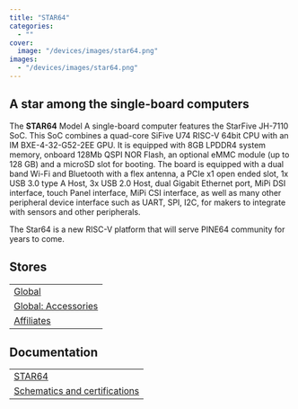 ```yaml
---
title: "STAR64"
categories: 
  - ""
cover: 
  image: "/devices/images/star64.png"
images:
  - "/devices/images/star64.png"
---
```


## A star among the single-board computers

The **STAR64** Model A single-board computer features the StarFive JH-7110 SoC. This SoC combines a quad-core SiFive U74 RISC-V 64bit CPU with an IM BXE-4-32-G52-2EE GPU. It is equipped with 8GB LPDDR4 system memory, onboard 128Mb QSPI NOR Flash, an optional eMMC module (up to 128 GB) and a microSD slot for booting. The board is equipped with a dual band Wi-Fi and Bluetooth with a flex antenna, a PCIe x1 open ended slot, 1x USB 3.0 type A Host, 3x USB 2.0 Host, dual Gigabit Ethernet port, MiPi DSI interface, touch Panel interface, MiPi CSI interface, as well as many other peripheral device interface such as UART, SPI, I2C, for makers to integrate with sensors and other peripherals.

The Star64 is a new RISC-V platform that will serve PINE64 community for years to come.

## Stores

|     |
| --- |
| [Global](https://pine64.com/product-category/star64/) |
| [Global: Accessories](https://pine64.com/product-category/star64-accessories/) |
| [Affiliates](/affiliates/) |

## Documentation

|     |
| --- |
| [STAR64](/documentation/STAR64/) |
| [Schematics and certifications](/documentation/STAR64/Further_information/Schematics_and_certifications/) |
